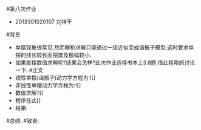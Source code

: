 #第八次作业
- 2013301020107 刘祥干

#背景
- 单摆现象很常见,然而解析求解只能通过一级近似变成谐振子模型,这时要求单摆的线长较长而摆度及振幅较小.
- 如果直接数值求解呢?结果会怎样?此次作业选择书本上3.8题.借此粗略的讨论一下.
#正文
- 线性单摆(谐振子)动力学方程为:![]
- 非线性单摆动力学方程为:![]
- 数值求解:![]
- 程序在此[]
- 结果:
      
      
      
      
      
      


#总结:
#致谢:
